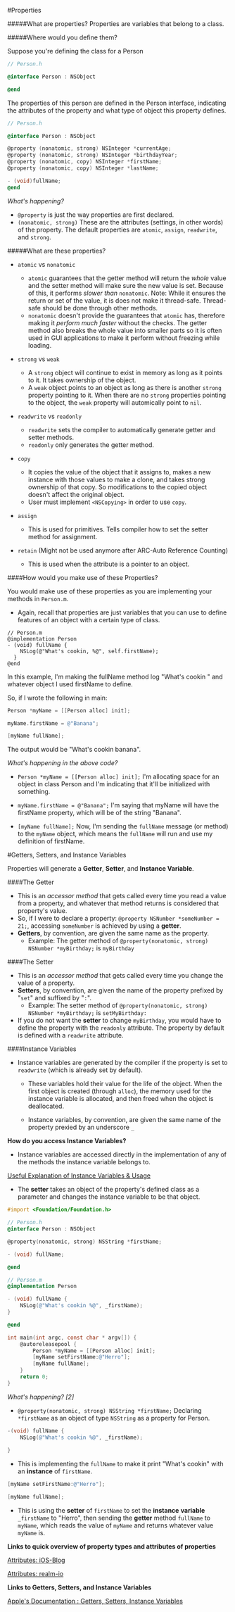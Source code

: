 #Properties

#####What are properties?
Properties are variables that belong to a class.

#####Where would you define them?

Suppose you're defining the class for a Person

```Objective-C
// Person.h

@interface Person : NSObject

@end

```
The properties of this person are defined in the Person interface, 
indicating the attributes of the property and what type of object this property defines.

```Objective-C
// Person.h

@interface Person : NSObject

@property (nonatomic, strong) NSInteger *currentAge;
@property (nonatomic, strong) NSInteger *birthdayYear;
@property (nonatomic, copy) NSInteger *firstName;
@property (nonatomic, copy) NSInteger *lastName;

- (void)fullName;
@end
```
*What's happening?*
* `@property` is just the way properties are first declared.
* `(nonatomic, strong)` These are the attributes (settings, in other words) of the property. The default properties are `atomic`, `assign`, `readwrite`, and `strong`. 

#####What are these properties?

* `atomic` vs `nonatomic`
   * `atomic` guarantees that the getter method will return the *whole* value and the setter method will make sure the new value is set. Because of this, it performs *slower than* `nonatomic`. Note: While it ensures the return or set of the value, it is does not make it thread-safe. Thread-safe should be done through other methods.  
   * `nonatomic` doesn't provide the guarantees that `atomic` has, therefore making it *perform much faster* without the checks. The getter method also breaks the whole value into smaller parts so it is often used in GUI applications to make it perform without freezing while loading.

* `strong` vs `weak`
   * A `strong` object will continue to exist in memory as long as it points to it. It takes ownership of the object. 
   * A `weak` object points to an object as long as there is another `strong` property pointing to it. When there are no `strong` properties pointing to the object, the `weak` property will automically point to `nil`.

* `readwrite` vs `readonly`
   * `readwrite` sets the compiler to automatically generate getter and setter methods.
   * `readonly` only generates the getter method.
 
* `copy`
   * It copies the value of the object that it assigns to, makes a new instance with those values to make a clone, and takes strong ownership of that copy. So modifications to the copied object doesn't affect the original object. 
   * User must implement `<NSCopying>` in order to use `copy`. 

* `assign`
   * This is used for primitives. Tells compiler how to set the setter method for assignment. 

* `retain` (Might not be used anymore after ARC-Auto Reference Counting)
   * This is used when the attribute is a pointer to an object.
   
####How would you make use of these Properties?

You would make use of these properties as you are implementing your methods in `Person.m`.
  * Again, recall that properties are just variables that you can use 
  to define features of an object with a certain type of class.

```Ojective-C
// Person.m
@implementation Person
- (void) fullName {
    NSLog(@"What's cookin, %@", self.firstName);
  }
@end
```
In this example, I'm making the fullName method log "What's cookin " and whatever object I used firstName to define.

So, if I wrote the following in main:

```Objective-C
Person *myName = [[Person alloc] init];

myName.firstName = @"Banana";

[myName fullName];

```

The output would be "What's cookin banana".

*What's happening in the above code?*
* `Person *myName = [[Person alloc] init];` I'm allocating space for an object in class Person and I'm indicating that 
it'll be initialized with something.

* `myName.firstName = @"Banana";` I'm saying that myName will have the firstName property, 
which will be of the string "Banana".

* `[myName fullName];` Now, I'm sending the `fullName` message (or method) to the `myName` object,
which means the `fullName` will run and use my definition of firstName.



#Getters, Setters, and Instance Variables

Properties will generate a **Getter**, **Setter**, and **Instance Variable**.

####The Getter
* This is an *accessor method* that gets called every time you read a value from a property, and whatever that method returns is considered 
that property's value.
* So, if I were to declare a property: `@property NSNumber *someNumber = 21;`, accessing `someNumber`
is achieved by using a **getter**.
* **Getters**, by convention, are given the same name as the property.
  * Example: The getter method of `@property(nonatomic, strong) NSNumber *myBirthday;` is `myBirthday`

####The Setter
* This is an *accessor method* that gets called every time you change the value of a property.
* **Setters**, by convention, are given the name of the property prefixed by "`set`" and suffixed by "`:`".
  * Example: The setter method of `@property(nonatomic, strong) NSNumber *myBirthday;` is `setMyBirthday:`
* If you do not want the **setter** to change `myBirthday`, you would have to define the property with the `readonly` 
attribute. The property by default is defined with a `readwrite` attribute.

####Instance Variables
* Instance variables are generated by the compiler if the property is set to `readwrite` (which is already set by default).

  * These variables hold their value for the life of the object. When the first object is created (through `alloc`),
the memory used for the instance variable is allocated, and then freed when the object is deallocated.

  * Instance variables, by convention, are given the same name of the property prexied by an underscore `_`
  
**How do you access Instance Variables?**
* Instance variables are accessed directly in the implementation of any of the methods the instance variable belongs to.

[Useful Explanation of Instance Variables & Usage](https://teamtreehouse.com/community/what-is-an-instance-variable-in-objective-c)

* The **setter** takes an object of the property's defined class as a parameter and changes the instance variable to be that object.


```Objective-C
#import <Foundation/Foundation.h>

// Person.h
@interface Person : NSObject

@property(nonatomic, strong) NSString *firstName;

- (void) fullName;

@end

// Person.m
@implementation Person

- (void) fullName {
    NSLog(@"What's cookin %@", _firstName);
}

@end

int main(int argc, const char * argv[]) {
    @autoreleasepool {
        Person *myName = [[Person alloc] init];
        [myName setFirstName:@"Herro"];
        [myName fullName];
    }
    return 0;
}
```
*What's happening? [2]*

* `@property(nonatomic, strong) NSString *firstName;`  Declaring `*firstName` as an object of type `NSString`
as a property for Person.


```Objective-C
-(void) fullName {
    NSLog(@"What's cookin %@", _firstName);
    
}
``` 
* This is implementing the `fullName` to make it print "What's cookin" with an **instance** of `firstName`.

```Objective-C
[myName setFirstName:@"Herro"];

[myName fullName];
``` 

* This is using the **setter** of `firstName` to set the **instance** **variable** `_firstName` to "Herro",
  then sending the **getter** method `fullName` to `myName`, which reads the value of `myName` and returns whatever 
  value `myName` is.

**Links to quick overview of property types and attributes of properties**

[Attributes: iOS-Blog](http://www.ios-blog.co.uk/tutorials/objective-c/objective-c-property-attribute-reference-guide/)

[Attributes: realm-io](https://realm.io/news/tmi-objective-c-property-attributes/)

**Links to Getters, Setters, and Instance Variables**

[Apple's Documentation : Getters, Setters, Instance Variables](https://developer.apple.com/library/ios/documentation/Cocoa/Conceptual/ProgrammingWithObjectiveC/EncapsulatingData/EncapsulatingData.html)

















